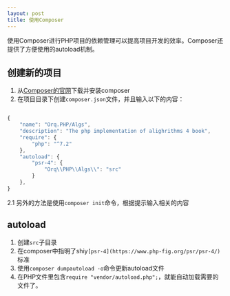 ```yaml
---
layout: post
title: 使用Composer
---
```


使用Composer进行PHP项目的依赖管理可以提高项目开发的效率。Composer还提供了方便使用的autoload机制。

## 创建新的项目
1. 从[Composer的官网](https://getcomposer.org/download/)下载并安装composer
2. 在项目目录下创建`composer.json`文件，并且输入以下的内容：
```JavaScript

{
    "name": "Orq.PHP/Algs",
    "description": "The php implementation of alighrithms 4 book",
    "require": {
        "php": "^7.2"
    },
    "autoload": {
        "psr-4": {
            "Orq\\PHP\\Algs\\": "src"
        }
    },
}
````
2.1 另外的方法是使用`composer init`命令，根据提示输入相关的内容


## autoload
1. 创建`src`子目录
1. 在composer中指明了shiy`[psr-4](https://www.php-fig.org/psr/psr-4/)`标准
2. 使用`composer dumpautoload -o`命令更新autoload文件
3. 在PHP文件里包含`require "vendor/autoload.php";`，就能自动加载需要的文件了。
